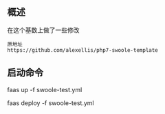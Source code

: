 
## 概述
在这个基数上做了一些修改

```
原地址
https://github.com/alexellis/php7-swoole-template
```


## 启动命令
faas up -f swoole-test.yml

faas deploy -f swoole-test.yml